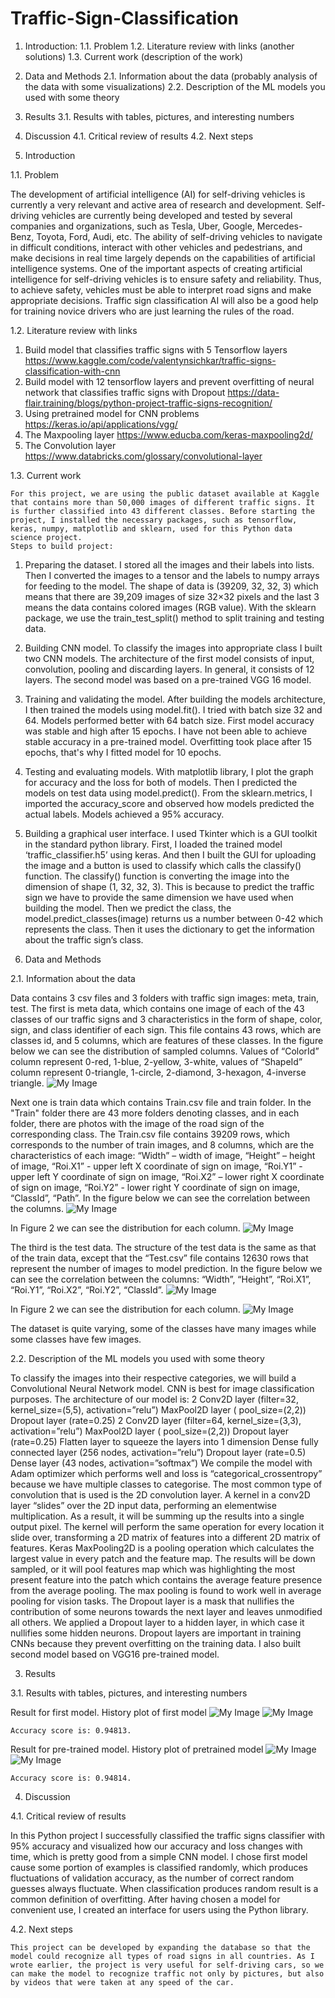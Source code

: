 # Traffic-Sign-Classification
1. Introduction:
  1.1. Problem
  1.2. Literature review with links (another solutions)
  1.3. Current work (description of the work)
2. Data and Methods
  2.1. Information about the data (probably analysis of the data with some visualizations)
  2.2. Description of the ML models you used with some theory
3. Results
  3.1. Results with tables, pictures, and interesting numbers
4. Discussion
  4.1. Critical review of results
  4.2. Next steps 




1. Introduction

1.1. Problem

The development of artificial intelligence (AI) for self-driving vehicles is currently a very relevant and active area of research and development. Self-driving vehicles are currently being developed and tested by several companies and organizations, such as Tesla, Uber, Google, Mercedes-Benz, Toyota, Ford, Audi, etc. The ability of self-driving vehicles to navigate in difficult conditions, interact with other vehicles and pedestrians, and make decisions in real time largely depends on the capabilities of artificial intelligence systems. One of the important aspects of creating artificial intelligence for self-driving vehicles is to ensure safety and reliability. Thus, to achieve safety, vehicles must be able to interpret road signs and make appropriate decisions.
Traffic sign classification AI will also be a good help for training novice drivers who are just learning the rules of the road. 


1.2. Literature review with links

1. Build model that classifies traffic signs with 5 Tensorflow layers https://www.kaggle.com/code/valentynsichkar/traffic-signs-classification-with-cnn
2. Build model with 12 tensorflow layers and prevent overfitting of neural network that classifies traffic signs with Dropout https://data-flair.training/blogs/python-project-traffic-signs-recognition/
3. Using pretrained model for CNN problems https://keras.io/api/applications/vgg/
4. The Maxpooling layer https://www.educba.com/keras-maxpooling2d/
5. The Convolution layer https://www.databricks.com/glossary/convolutional-layer


1.3. Current work

	For this project, we are using the public dataset available at Kaggle that contains more than 50,000 images of different traffic signs. It is further classified into 43 different classes. Before starting the project, I installed the necessary packages, such as tensorflow, keras, numpy, matplotlib and sklearn, used for this Python data science project. 
	Steps to build project:
1. Preparing the dataset. I stored all the images and their labels into lists. Then I converted the images to a tensor and the labels to numpy arrays for feeding to the model. The shape of data is (39209, 32, 32, 3) which means that there are 39,209 images of size 32×32 pixels and the last 3 means the data contains colored images (RGB value). With the sklearn package, we use the train_test_split() method to split training and testing data.
2. Building CNN model. To classify the images into appropriate class I built two CNN models. The architecture of the first model consists of input, convolution, pooling and discarding layers. In general, it consists of 12 layers.  The second model was based on a pre-trained VGG 16 model.
3. Training and validating the model. After building the models architecture, I then trained the models using model.fit(). I tried with batch size 32 and 64. Models performed better with 64 batch size. First model accuracy was stable and high after 15 epochs. I have not been able to achieve stable accuracy in a pre-trained model. Overfitting took place after 15 epochs, that's why I fitted model for 10 epochs.
4. Testing and evaluating models. With matplotlib library, I plot the graph for accuracy and the loss for both of models. Then I predicted the models on test data using model.predict(). From the sklearn.metrics, I imported the accuracy_score and observed how models predicted the actual labels. Models achieved a 95% accuracy.
5. Building a graphical user interface. I used Tkinter which is a GUI toolkit in the standard python library. First, I loaded the trained model ‘traffic_classifier.h5’ using keras. And then I built the GUI for uploading the image and a button is used to classify which calls the classify() function. The classify() function is converting the image into the dimension of shape (1, 32, 32, 3). This is because to predict the traffic sign we have to provide the same dimension we have used when building the model. Then we predict the class, the model.predict_classes(image) returns us a number between 0-42 which represents the class. Then it uses the dictionary to get the information about the traffic sign’s class.

 
2. Data and Methods

2.1. Information about the data

Data contains 3 csv files and 3 folders with traffic sign images: meta, train, test. The first is meta data, which contains one image of each of the 43 classes of our traffic signs and 3 characteristics in the form of shape, color, sign, and class identifier of each sign. This file contains 43 rows, which are classes id, and 5 columns, which are features of these classes. In the figure below we can see the distribution of sampled columns. Values of “ColorId” column represent 0-red, 1-blue, 2-yellow, 3-white, values of “ShapeId” column represent 0-triangle, 1-circle, 2-diamond, 3-hexagon, 4-inverse triangle.
![My Image](plots/df1_1.png)
 
Next one is train data which contains Train.csv file and train folder. In the "Train" folder there are 43 more folders denoting classes, and in each folder, there are photos with the image of the road sign of the corresponding class. The Train.csv file contains 39209 rows, which corresponds to the number of train images, and 8 columns, which are the characteristics of each image: “Width” – width of image, “Height” – height of image, “Roi.X1” - upper left X coordinate of sign on image, “Roi.Y1” - upper left Y coordinate of sign on image, “Roi.X2” – lower right X coordinate of sign on image, “Roi.Y2” -  lower right Y coordinate of sign on image, “ClassId”, “Path”. In the figure below we can see the correlation between the columns.
![My Image](plots/df2_1.png)
 
In Figure 2 we can see the distribution for each column.
![My Image](plots/df2_1.png)
 
The third is the test data. The structure of the test data is the same as that of the train data, except that the “Test.csv” file contains 12630 rows that represent the number of images to model prediction. In the figure below we can see the correlation between the columns: “Width”,  “Height”, “Roi.X1”,  “Roi.Y1”,  “Roi.X2”,  “Roi.Y2”,  “ClassId”.
![My Image](plots/df3_1.png)
 
In Figure 2 we can see the distribution for each column.
![My Image](plots/df3_2.png)
 
The dataset is quite varying, some of the classes have many images while some classes have few images.


2.2. Description of the ML models you used with some theory

To classify the images into their respective categories, we will build a Convolutional Neural Network model. CNN is best for image classification purposes.
The architecture of our model is:
2 Conv2D layer (filter=32, kernel_size=(5,5), activation=”relu”)
MaxPool2D layer ( pool_size=(2,2))
Dropout layer (rate=0.25)
2 Conv2D layer (filter=64, kernel_size=(3,3), activation=”relu”)
MaxPool2D layer ( pool_size=(2,2))
Dropout layer (rate=0.25)
Flatten layer to squeeze the layers into 1 dimension
Dense fully connected layer (256 nodes, activation=”relu”)
Dropout layer (rate=0.5)
Dense layer (43 nodes, activation=”softmax”)
We compile the model with Adam optimizer which performs well and loss is “categorical_crossentropy” because we have multiple classes to categorise.
The most common type of convolution that is used is the 2D convolution layer. A kernel in a conv2D layer “slides” over the 2D input data, performing an elementwise multiplication. As a result, it will be summing up the results into a single output pixel. The kernel will perform the same operation for every location it slide over, transforming a 2D matrix of features into a different 2D matrix of features.
Keras MaxPooling2D is a pooling operation which calculates the largest value in every patch and the feature map. The results will be down sampled, or it will pool features map which was highlighting the most present feature into the patch which contains the average feature presence from the average pooling. The max pooling is found to work well in average pooling for vision tasks.
The Dropout layer is a mask that nullifies the contribution of some neurons towards the next layer and leaves unmodified all others. We applied a Dropout layer to a hidden layer, in which case it nullifies some hidden neurons. Dropout layers are important in training CNNs because they prevent overfitting on the training data.
I also built second model based on VGG16 pre-trained model. 

3. Results

3.1. Results with tables, pictures, and interesting numbers

Result for first model.
History plot of first model
![My Image](plots/model_his1.png)
![My Image](plots/model_his2.png)
  
	Accuracy score is: 0.94813.

Result for pre-trained model.
History plot of pretrained model
![My Image](plots/premodel_his1.png)
![My Image](plots/premodel_his2.png)
  
	Accuracy score is: 0.94814.


4. Discussion

4.1. Critical review of results

In this Python project I successfully classified the traffic signs classifier with 95% accuracy and visualized how our accuracy and loss changes with time, which is pretty good from a simple CNN model. I chose first model cause some portion of examples is classified randomly, which produces fluctuations of validation accuracy, as the number of correct random guesses always fluctuate. When classification produces random result is a common definition of overfitting. After having chosen a model for convenient use, I created an interface for users using the Python library.

4.2. Next steps

	This project can be developed by expanding the database so that the model could recognize all types of road signs in all countries. As I wrote earlier, the project is very useful for self-driving cars, so we can make the model to recognize traffic not only by pictures, but also by videos that were taken at any speed of the car.
